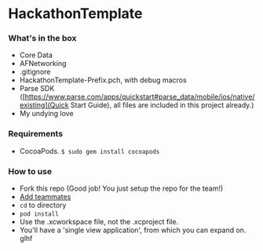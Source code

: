 # HackathonTemplate

### What's in the box

* Core Data
* AFNetworking
* .gitignore
* HackathonTemplate-Prefix.pch, with debug macros
* Parse SDK ([https://www.parse.com/apps/quickstart#parse_data/mobile/ios/native/existing](Quick Start Guide), all files are included in this project already.)
* My undying love

### Requirements

* CocoaPods. ``$ sudo gem install cocoapods``

### How to use

* Fork this repo (Good job! You just setup the repo for the team!)
* [Add teammates](https://help.github.com/articles/adding-collaborators-to-a-personal-repository/)
* ``cd`` to directory
* ``pod install``
* Use the .xcworkspace file, not the .xcproject file.
* You'll have a 'single view application', from which you can expand on.  glhf
